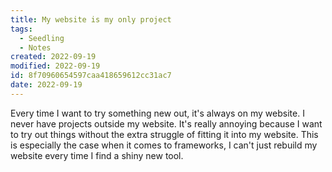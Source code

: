 ```yaml
---
title: My website is my only project
tags:
  - Seedling
  - Notes
created: 2022-09-19
modified: 2022-09-19
id: 8f70960654597caa418659612cc31ac7
date: 2022-09-19
---
```

Every time I want to try something new out, it's always on my website. I never have projects outside my website. It's really annoying because I want to try out things without the extra struggle of fitting it into my website. This is especially the case when it comes to frameworks, I can't just rebuild my website every time I find a shiny new tool.
